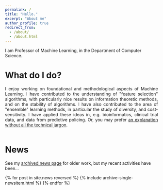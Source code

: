 ```yaml
---
permalink: /
title: "Hello."
excerpt: "About me"
author_profile: true
redirect_from: 
  - /about/
  - /about.html
---
```


I am Professor of Machine Learning, in the Department of Computer Science.


What do I do?
======
<div style="text-align: justify;">
I enjoy working on foundational and methodological aspects of Machine Learning.
I have contributed to the understanding of "feature selection" algorithms, with particularly nice results on information theoretic methods, and on the stability of algorithms.
I have also contributed to the area of "ensemble" learning methods, in particular the study of diversity, and cost-sensitivity.
I have applied these ideas in, e.g. bioinformatics, clinical trial data, and data from predictive policing.
Or, you may prefer <a href="{{ base_path }}/nojargon">an explanation without all the technical jargon</a>.
</div><br>

News
======
See my <a href="{{ base_path }}/newsarchive">archived news page</a> for older work, but my recent activities have been...

{% for post in site.news reversed %}
  {% include archive-single-newsitem.html %}
{% endfor %}






